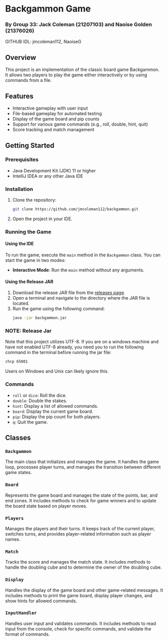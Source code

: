 # Backgammon Game

### By Group 33: Jack Coleman (21207103) and Naoise Golden (21376026)
GITHUB IDL: jmcoleman112, NaoiseG

## Overview
This project is an implementation of the classic board game Backgammon. It allows two players to play the game either interactively or by using commands from a file.

## Features
- Interactive gameplay with user input
- File-based gameplay for automated testing
- Display of the game board and pip counts
- Support for various game commands (e.g., roll, double, hint, quit)
- Score tracking and match management

## Getting Started

### Prerequisites
- Java Development Kit (JDK) 11 or higher
- IntelliJ IDEA or any other Java IDE

### Installation
1. Clone the repository:
    ```sh
    git clone https://github.com/jmcoleman112/backgammon.git
    ```
2. Open the project in your IDE.

### Running the Game

#### Using the IDE
To run the game, execute the `main` method in the `Backgammon` class. You can start the game in two modes:
- **Interactive Mode**: Run the `main` method without any arguments.

#### Using the Release JAR
1. Download the release JAR file from the [releases page](https://github.com/jmcoleman112/backgammon/releases).
2. Open a terminal and navigate to the directory where the JAR file is located.
3. Run the game using the following command:
    ```sh
    java -jar backgammon.jar
    ```
   
### NOTE: Release Jar
Note that this project utilizes UTF-8. If you are on a windows machine and have not enabled UTF-8 already, you
need you to run the following command in the terminal before running the jar file:
```sh
chcp 65001
```

Users on Windows and Unix can likely ignore this.

### Commands
- `roll` or `dice`: Roll the dice.
- `double`: Double the stakes.
- `hint`: Display a list of allowed commands.
- `board`: Display the current game board.
- `pip`: Display the pip count for both players.
- `q`: Quit the game.

## Classes

### `Backgammon`
The main class that initializes and manages the game. It handles the game loop, processes player turns, and manages the transition between different game states.

### `Board`
Represents the game board and manages the state of the points, bar, and end zones. It includes methods to check for game winners and to update the board state based on player moves.

### `Players`
Manages the players and their turns. It keeps track of the current player, switches turns, and provides player-related information such as player names.

### `Match`
Tracks the score and manages the match state. It includes methods to handle the doubling cube and to determine the owner of the doubling cube.

### `Display`
Handles the display of the game board and other game-related messages. It includes methods to print the game board, display player changes, and show hints for allowed commands.

### `InputHandler`
Handles user input and validates commands. It includes methods to read input from the console, check for specific commands, and validate the format of commands.